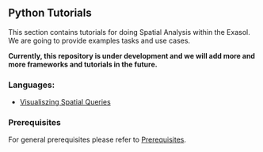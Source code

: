 ## Python Tutorials
This section contains tutorials for doing Spatial Analysis within the Exasol. We are going to provide examples tasks and use cases.

**Currently, this repository is under development and we will add more and more frameworks and tutorials in the future.**

### Languages:

* [Visualiszing Spatial Queries](visualizing_spatial_queries)
  
### Prerequisites

For general prerequisites please refer to [Prerequisites](../README.md). 

